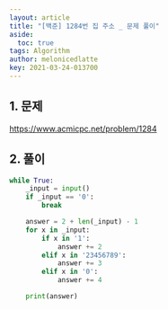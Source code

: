 ```yaml
---
layout: article
title: "[백준] 1284번 집 주소 _ 문제 풀이"
aside:
  toc: true
tags: Algorithm 
author: melonicedlatte
key: 2021-03-24-013700
---  
```


## 1. 문제

https://www.acmicpc.net/problem/1284

## 2. 풀이

~~~python
while True:
    _input = input()
    if _input == '0':
        break

    answer = 2 + len(_input) - 1
    for x in _input:
        if x in '1':
            answer += 2
        elif x in '23456789':
            answer += 3
        elif x in '0':
            answer += 4

    print(answer)
~~~